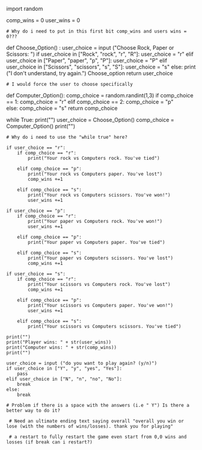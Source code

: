 import random

comp_wins = 0
user_wins = 0

    # Why do i need to put in this first bit comp_wins and users wins = 0???

def Choose_Option() :
    user_choice = input ("Choose Rock, Paper or Scissors: ")
    if user_choice in ["Rock", "rock", "r", "R"]:
        user_choice = "r"
    elif user_choice in ["Paper", "paper", "p", "P"]:
        user_choice = "P"
    elif user_choice in ["Scissors", "scissors", "s", "S"]:
        user_choice = "s"
    else:
        print ("I don't understand, try again.")
        Choose_option
    return user_choice

    # I would force the user to choose specifically

def Computer_Option():
    comp_choice = random.randint(1,3)
    if comp_choice == 1:
        comp_choice = "r"
    elif comp_choice == 2:
        comp_choice = "p"  
    else:
        comp_choice = "s"
    return comp_choice

while True:
    print("")
    user_choice = Choose_Option()
    comp_choice = Computer_Option()
    print("")

    # Why do i need to use the "while true" here?

    if user_choice == "r":
        if comp_choice == "r":
            print("Your rock vs Computers rock. You've tied")
            
        elif comp_choice == "p":
            print("Your rock vs Computers paper. You've lost")
            comp_wins +=1
            
        elif comp_choice == "s":
            print("Your rock vs Computers scissors. You've won!")
            user_wins +=1

    if user_choice == "p":
        if comp_choice == "r":
            print("Your paper vs Computers rock. You've won!")
            user_wins +=1
            
        elif comp_choice == "p":
            print("Your paper vs Computers paper. You've tied")
            
        elif comp_choice == "s":
            print("Your paper vs Computers scissors. You've lost")
            comp_wins +=1

    if user_choice == "s":
        if comp_choice == "r":
            print("Your scissors vs Computers rock. You've lost")
            comp_wins +=1
            
        elif comp_choice == "p":
            print("Your scissors vs Computers paper. You've won!")
            user_wins +=1
            
        elif comp_choice == "s":
            print("Your scissors vs Computers scissors. You've tied")

    print("")
    print("Player wins: " + str(user_wins))
    print("Computer wins: " + str(comp_wins))
    print("")

    user_choice = input ("do you want to play again? (y/n)")
    if user_choice in ["Y", "y", "yes", "Yes"]:
        pass
    elif user_choice in ["N", "n", "no", "No"]:
        break
    else:
        break
    
    # Problem if there is a space with the answers (i.e " Y") Is there a better way to do it?
 
     # Need an ultimate ending text saying overall "overall you win or lose (with the numbers of wins/losses). thank you for playing"
 
     # a restart to fully restart the game even start from 0,0 wins and losses (if break can i restart?) 
